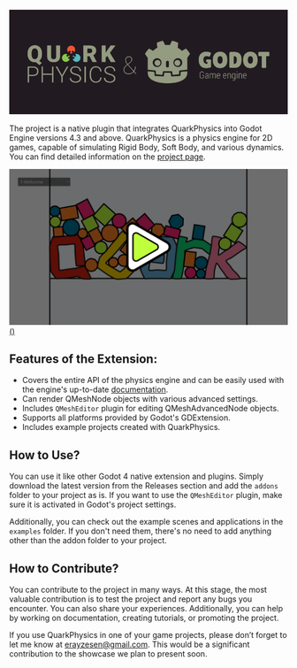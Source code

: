 ![](./images/project_logo.png)

The project is a native plugin that integrates QuarkPhysics into Godot Engine versions 4.3 and above.
QuarkPhysics is a physics engine for 2D games, capable of simulating Rigid Body, Soft Body, and various dynamics. You can find detailed information on the [project page](https://github.com/erayzesen/QuarkPhysics).

[![Watch Examples](./images/examples_play.png)()](https://www.youtube.com/watch?v=KxsLLHMrB-Q)

## Features of the Extension:

* Covers the entire API of the physics engine and can be easily used with the engine's up-to-date [documentation](https://erayzesen.github.io/QuarkPhysics/documentation/).
* Can render QMeshNode objects with various advanced settings.
* Includes `QMeshEditor` plugin for editing QMeshAdvancedNode objects.
* Supports all platforms provided by Godot's GDExtension.
* Includes example projects created with QuarkPhysics.

## How to Use? 
You can use it like other Godot 4 native extension and plugins. Simply download the latest version from the Releases section and add the `addons` folder to your project as is. If you want to use the `QMeshEditor` plugin, make sure it is activated in Godot's project settings.

Additionally, you can check out the example scenes and applications in the `examples` folder. If you don't need them, there's no need to add anything other than the addon folder to your project.

## How to Contribute?
You can contribute to the project in many ways. At this stage, the most valuable contribution is to test the project and report any bugs you encounter. You can also share your experiences. Additionally, you can help by working on documentation, creating tutorials, or promoting the project.

If you use QuarkPhysics in one of your game projects, please don’t forget to let me know at erayzesen@gmail.com. This would be a significant contribution to the showcase we plan to present soon.





